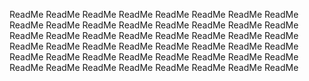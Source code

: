 ReadMe ReadMe ReadMe ReadMe ReadMe ReadMe  ReadMe ReadMe ReadMe ReadMe ReadMe ReadMe ReadMe ReadMe ReadMe ReadMe ReadMe ReadMe ReadMe ReadMe ReadMe ReadMe ReadMe ReadMe ReadMe ReadMe ReadMe ReadMe ReadMe ReadMe ReadMe ReadMe ReadMe ReadMe ReadMe ReadMe ReadMe ReadMe ReadMe ReadMe ReadMe ReadMe ReadMe ReadMe ReadMe ReadMe ReadMe ReadMe
